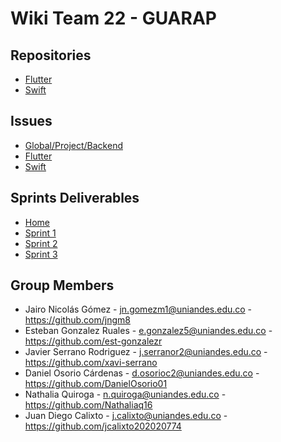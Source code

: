 # **Wiki Team 22 - GUARAP**

## Repositories
* [Flutter](https://github.com/ISIS3510-202320-Team22/Flutter)
* [Swift](https://github.com/ISIS3510-202320-Team22/Swift)

## Issues
* [Global/Project/Backend](https://github.com/ISIS3510-202320-Team22/Wiki/issues)
* [Flutter](https://github.com/ISIS3510-202320-Team22/Flutter/issues)
* [Swift](https://github.com/ISIS3510-202320-Team22/Swift/issues)

## Sprints Deliverables
* [Home](https://github.com/ISIS3510-202320-Team22/Wiki/wiki)
* [Sprint 1](https://github.com/ISIS3510-202320-Team22/Wiki/wiki/Sprint-1)
* [Sprint 2](https://github.com/ISIS3510-202320-Team22/Wiki/wiki/Sprint-2)
* [Sprint 3](https://github.com/ISIS3510-202320-Team22/Wiki/wiki/Sprint-3)

## Group Members
* Jairo Nicolás Gómez - jn.gomezm1@uniandes.edu.co - https://github.com/jngm8
* Esteban Gonzalez Ruales - e.gonzalez5@uniandes.edu.co - https://github.com/est-gonzalezr
* Javier Serrano Rodriguez - j.serranor2@uniandes.edu.co - https://github.com/xavi-serrano
* Daniel Osorio Cárdenas - d.osorioc2@uniandes.edu.co - https://github.com/DanielOsorio01
* Nathalia Quiroga - n.quiroga@uniandes.edu.co - https://github.com/Nathaliaq16
* Juan Diego Calixto - j.calixto@uniandes.edu.co - https://github.com/jcalixto202020774
